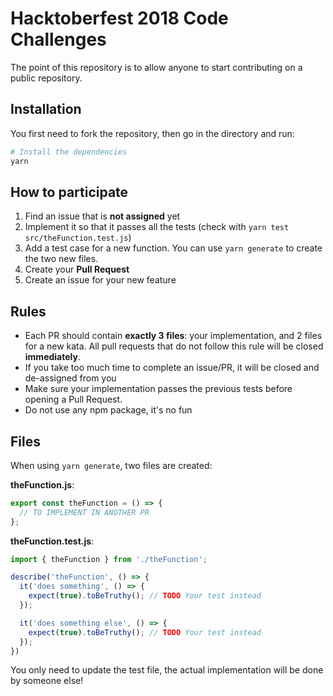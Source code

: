 # Hacktoberfest 2018 Code Challenges

The point of this repository is to allow anyone to start contributing on a
public repository.

## Installation

You first need to fork the repository, then go in the directory and run:

```bash
# Install the dependencies
yarn
```

## How to participate

1. Find an issue that is **not assigned** yet
2. Implement it so that it passes all the tests (check with `yarn test src/theFunction.test.js`)
3. Add a test case for a new function. You can use `yarn generate` to create the two new files.
4. Create your **Pull Request**
5. Create an issue for your new feature

## Rules

- Each PR should contain **exactly 3 files**: your implementation, and 2 files for a new kata. All pull requests that do not follow this rule will be closed **immediately**.
- If you take too much time to complete an issue/PR, it will be closed and de-assigned from you
- Make sure your implementation passes the previous tests before opening a Pull Request.
- Do not use any npm package, it's no fun

## Files

When using `yarn generate`, two files are created:

**theFunction.js**:

```js
export const theFunction = () => {
  // TO IMPLEMENT IN ANOTHER PR
};
```

**theFunction.test.js**:

```js
import { theFunction } from './theFunction';

describe('theFunction', () => {
  it('does something', () => {
    expect(true).toBeTruthy(); // TODO Your test instead
  });

  it('does something else', () => {
    expect(true).toBeTruthy(); // TODO Your test instead
  });
})
```

You only need to update the test file, the actual implementation will be done
by someone else!
